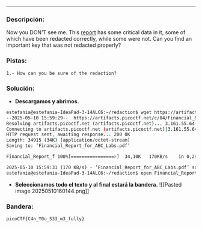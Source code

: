 ***
### Descripción:
Now you DON’T see me. This [report](https://artifacts.picoctf.net/c/84/Financial_Report_for_ABC_Labs.pdf) has some critical data in it, some of which have been redacted correctly, while some were not. Can you find an important key that was not redacted properly?

### Pistas: 
```
1.- How can you be sure of the redaction?
```

### Solución:
- **Descargamos y abrimos.**
```bash
estefania@estefania-IdeaPad-3-14ALC6:~/redaction$ wget https://artifacts.picoctf.net/c/84/Financial_Report_for_ABC_Labs.pdf 
--2025-05-10 15:59:29--  https://artifacts.picoctf.net/c/84/Financial_Report_for_ABC_Labs.pdf
Resolving artifacts.picoctf.net (artifacts.picoctf.net)... 3.161.55.64, 3.161.55.100, 3.161.55.26, ...
Connecting to artifacts.picoctf.net (artifacts.picoctf.net)|3.161.55.64|:443... connected.
HTTP request sent, awaiting response... 200 OK
Length: 34915 (34K) [application/octet-stream]
Saving to: ‘Financial_Report_for_ABC_Labs.pdf’

Financial_Report_f 100%[================>]  34,10K   170KB/s    in 0,2s    

2025-05-10 15:59:31 (170 KB/s) - ‘Financial_Report_for_ABC_Labs.pdf’ saved [34915/34915]
estefania@estefania-IdeaPad-3-14ALC6:~/redaction$ open Financial_Report_for_ABC_Labs.pdf 
```
- **Seleccionamos todo el texto y al final estará la bandera.**
![[Pasted image 20250510160144.png]]
### Bandera:
```
picoCTF{C4n_Y0u_S33_m3_fully}
```
